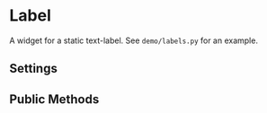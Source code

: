 Label
=====

A widget for a static text-label. See `demo/labels.py` for an example.


Settings
--------


Public Methods
--------------




